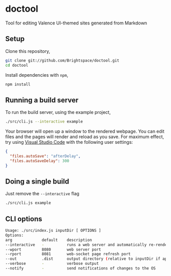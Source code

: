 # doctool

Tool for editing Valence UI-themed sites generated from Markdown

## Setup

Clone this repository,

```sh
git clone git://github.com/Brightspace/doctool.git
cd doctool
```

Install dependencies with `npm`,

```sh
npm install
```

## Running a build server

To run the build server, using the example project,

```sh
./src/cli.js --interactive example
```

Your browser will open up a window to the rendered webpage.
You can edit files and the pages will render and reload as you save.
For maximum effect, try using [Visual Studio Code](https://code.visualstudio.com/) with the following user settings:

```json
{
  "files.autoSave": "afterDelay",
  "files.autoSaveDelay": 300
}
```

## Doing a single build

Just remove the `--interactive` flag

```sh
./src/cli.js example
```

## CLI options

```sh
Usage: ./src/index.js inputDir [ OPTIONS ]
Options:
arg             default    description
--interactive   -          runs a web server and automatically re-renders an…
--wport         8080       web server port
--rport         8081       web-socket page refresh port
--out           .dist      output directory (relative to inputDir if applicable)
--verbose       -          verbose output
--notify        -          send notifications of changes to the OS
```
